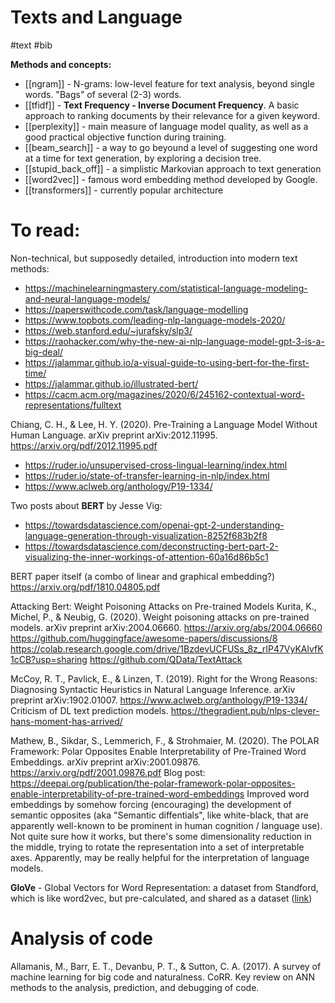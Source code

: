 # Texts and Language

#text #bib

**Methods and concepts:**
* [[ngram]] - N-grams: low-level feature for text analysis, beyond single words. "Bags" of several (2-3) words.
* [[tfidf]] - **Text Frequency - Inverse Document Frequency**. A basic approach to ranking documents by their relevance for a given keyword.
* [[perplexity]] - main measure of language model quality, as well as a good practical objective function during training.
* [[beam_search]] - a way to go beyound a level of suggesting one word at a time for text generation, by exploring a decision tree.
* [[stupid_back_off]] - a simplistic Markovian approach to text generation
* [[word2vec]] - famous word embedding method developed by Google.
* [[transformers]] - currently popular architecture

# To read:

Non-technical, but supposedly detailed, introduction into modern text methods:
* https://machinelearningmastery.com/statistical-language-modeling-and-neural-language-models/
* https://paperswithcode.com/task/language-modelling
* https://www.topbots.com/leading-nlp-language-models-2020/
* https://web.stanford.edu/~jurafsky/slp3/
* https://raohacker.com/why-the-new-ai-nlp-language-model-gpt-3-is-a-big-deal/
* https://jalammar.github.io/a-visual-guide-to-using-bert-for-the-first-time/
* https://jalammar.github.io/illustrated-bert/
* https://cacm.acm.org/magazines/2020/6/245162-contextual-word-representations/fulltext

Chiang, C. H., & Lee, H. Y. (2020). Pre-Training a Language Model Without Human Language. arXiv preprint arXiv:2012.11995.
https://arxiv.org/pdf/2012.11995.pdf

* https://ruder.io/unsupervised-cross-lingual-learning/index.html
* https://ruder.io/state-of-transfer-learning-in-nlp/index.html
* https://www.aclweb.org/anthology/P19-1334/ 

Two posts about **BERT** by Jesse Vig:
* https://towardsdatascience.com/openai-gpt-2-understanding-language-generation-through-visualization-8252f683b2f8
* https://towardsdatascience.com/deconstructing-bert-part-2-visualizing-the-inner-workings-of-attention-60a16d86b5c1

BERT paper itself (a combo of linear and graphical embedding?)
https://arxiv.org/pdf/1810.04805.pdf

Attacking Bert: Weight Poisoning Attacks on Pre-trained Models
Kurita, K., Michel, P., & Neubig, G. (2020). Weight poisoning attacks on pre-trained models. arXiv preprint arXiv:2004.06660.
https://arxiv.org/abs/2004.06660
https://github.com/huggingface/awesome-papers/discussions/8
https://colab.research.google.com/drive/1BzdevUCFUSs_8z_rIP47VyKAlvfK1cCB?usp=sharing
https://github.com/QData/TextAttack

McCoy, R. T., Pavlick, E., & Linzen, T. (2019). Right for the Wrong Reasons: Diagnosing Syntactic Heuristics in Natural Language Inference. arXiv preprint arXiv:1902.01007.
https://www.aclweb.org/anthology/P19-1334/
Criticism of DL text prediction models.
https://thegradient.pub/nlps-clever-hans-moment-has-arrived/

Mathew, B., Sikdar, S., Lemmerich, F., & Strohmaier, M. (2020). The POLAR Framework: Polar Opposites Enable Interpretability of Pre-Trained Word Embeddings. arXiv preprint arXiv:2001.09876.
https://arxiv.org/pdf/2001.09876.pdf
Blog post:
https://deepai.org/publication/the-polar-framework-polar-opposites-enable-interpretability-of-pre-trained-word-embeddings
Improved word embeddings by somehow forcing (encouraging) the development of semantic opposites (aka "Semantic diffentials", like white-black, that are apparently well-known to be prominent in human cognition / language use). Not quite sure how it works, but there's some dimensionality reduction in the middle, trying to rotate the representation into a set of interpretable axes. Apparently, may be really helpful for the interpretation of language models.

**GloVe** - Global Vectors for Word Representation: a dataset from Standford, which is like word2vec, but pre-calculated, and shared as a dataset ([link](https://nlp.stanford.edu/projects/glove/))

# Analysis of code

Allamanis, M., Barr, E. T., Devanbu, P. T., & Sutton, C. A. (2017). A survey of machine learning
for big code and naturalness. CoRR.
Key review on ANN methods to the analysis, prediction, and debugging of code.